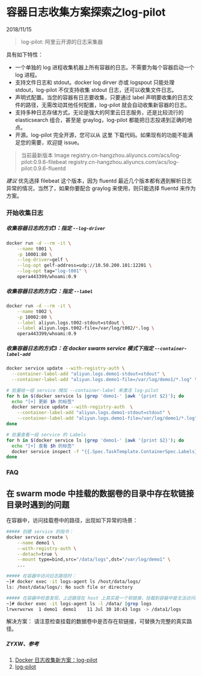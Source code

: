 # 容器日志收集方案探索之log-pilot
2018/11/15

> log-pilot: 阿里云开源的日志采集器

具有如下特性：

* 一个单独的 log 进程收集机器上所有容器的日志。不需要为每个容器启动一个 log 进程。
* 支持文件日志和 stdout。docker log dirver 亦或 logspout 只能处理 stdout，log-pilot 不仅支持收集 stdout 日志，还可以收集文件日志。
* 声明式配置。当您的容器有日志要收集，只要通过 label 声明要收集的日志文件的路径，无需改动其他任何配置，log-pilot 就会自动收集新容器的日志。
* 支持多种日志存储方式。无论是强大的阿里云日志服务，还是比较流行的 elasticsearch 组合，甚至是 graylog，log-pilot 都能把日志投递到正确的地点。
* 开源。log-pilot 完全开源，您可以从 这里 下载代码。如果现有的功能不能满足您的需要，欢迎提 issue。


> 当前最新版本
Image
registry.cn-hangzhou.aliyuncs.com/acs/log-pilot:0.9.6-filebeat
registry.cn-hangzhou.aliyuncs.com/acs/log-pilot:0.9.6-fluentd

*建议* 优先选择 filebeat 这个版本，因为 fluentd 最近几个版本都有遇到解析日志异常的情况，当然了，如果你要配合 graylog 来使用，则只能选择 fluentd 来作为方案。


### 开始收集日志
##### 收集容器日志的方式1：指定 `--log-driver`
```bash
docker run -d --rm -it \
    --name t001 \
    -p 10001:80 \
    --log-driver=gelf \
    --log-opt gelf-address=udp://10.50.200.101:12201 \
    --log-opt tag="log-t001" \
    opera443399/whoami:0.9

```

##### 收集容器日志的方式2：指定 `--label`
```bash
docker run -d --rm -it \
    --name t002 \
    -p 10002:80 \
    --label aliyun.logs.t002-stdout=stdout \
    --label aliyun.logs.t002-file=/var/log/t002/*.log \
    opera443399/whoami:0.9

```


##### 收集容器日志的方式3：在 docker swarm service 模式下指定 `--container-label-add`
```bash
docker service update --with-registry-auth \
  --container-label-add "aliyun.logs.demo1-stdout=stdout" \
  --container-label-add "aliyun.logs.demo1-file=/var/log/demo1/*.log" t003

# 批量给一组 service 增加 --container-label 来激活 log-pilot
for h in $(docker service ls |grep 'demo1-' |awk '{print $2}'); do
  echo "[+] 更新 $h 的标签"
  docker service update --with-registry-auth  \
    --container-label-add "aliyun.logs.demo1-stdout=stdout" \
    --container-label-add "aliyun.logs.demo1-file=/var/log/demo1/*.log" $h
done

# 批量查看一组 service 的 Labels
for h in $(docker service ls |grep 'demo1-' |awk '{print $2}'); do
  echo "[+] 查看 $h 的标签"
  docker service inspect -f "{{.Spec.TaskTemplate.ContainerSpec.Labels}}" $h
done

```


### FAQ
**在 swarm mode 中挂载的数据卷的目录中存在软链接目录时遇到的问题**
---
在容器中，访问挂载卷中的路径，出现如下异常的场景：
```bash
##### 创建 service 的指令：
docker service create \
    --name demo1 \
    --with-registry-auth \
    --detach=true \
    --mount type=bind,src="/data/logs",dst="/var/log/demo1" \
    ...

##### 在容器中访问日志路径时：
~]# docker exec -it logs-agent ls /host/data/logs/
ls: /host/data/logs/: No such file or directory

##### 在容器中检查发现，上述路径在 host 上其实是一个软链接，挂载到容器中是无法访问的
~]# docker exec -it logs-agent ls -l /data/ |grep logs
lrwxrwxrwx  1 demo1  demo1    11 Jul 30 10:43 logs -> /data1/logs
```

解决方案：
请注意检查挂载的数据卷中是否存在软链接，可替换为完整的真实路径。


##### ZYXW、参考
1. [Docker 日志收集新方案：log-pilot](https://help.aliyun.com/document_detail/50441.html)
2. [log-pilot](https://github.com/AliyunContainerService/log-pilot/releases)
